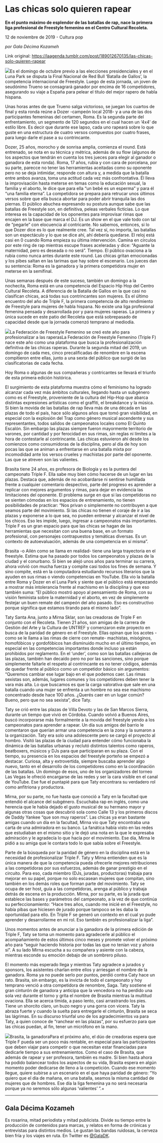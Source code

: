 # Las chicas solo quieren rapear

**En el punto máximo de esplendor de las batallas de rap, nace la primera liga profesional de Freestyle femenino en el Centro Cultural Recoleta.**

12 de noviembre de 2019 - Cultura pop

_por Gala Décima Kozameh_

Link original: https://laagenda.tumblr.com/post/189012670135/las-chicas-solo-quieren-rapear

![](https://64.media.tumblr.com/035b94c5bca6549296f6c4f0b1640989/d4101808cc46864b-66/s500x750/30bebe0da949671306d0850be8bd2dc71311ad21.jpg)Es el domingo de octubre previo a las elecciones presidenciales y en el Luna Park se disputa la Final Nacional de Red Bull ‘Batalla de Gallos’, la competencia internacional de Freestyle. Luego de esta jornada, un joven de seudónimo Trueno se consagrará ganador por encima de 16 competidores, asegurando su viaje a España para pelear el título del mejor rapero de habla hispana.


Unas horas antes de que Trueno salga victorioso, se juegan los cuartos de final y esta ronda reúne a Dozer -campeón local 2018- y a una de las dos participantes femeninas del certamen, Roma. Es la segunda parte del enfrentamiento, un segmento de 120 segundos en el cual hacen un ‘4x4’ de estilo libre. Es decir que durante ese lapso, cada uno rapeará sobre lo que guste en una estructura de cuatro versos compuestos por cuatro frases, para luego darle el pase a su contrincante. 


Dozer, 25 años, morocho y de sonrisa amplia, comienza el round. Está entrenado, se nota en su técnica y métrica, además de su flow (algunos de los aspectos que tendrán en cuenta los tres jueces para elegir al ganador o ganadora de esta ronda). Roma, 17 años, rubia y con cara de porcelana, por su parte, parecce no tener las herramientas aceitadas como su oponente pero no se deja intimidar, responde con altura y, a medida que la batalla entre ambos avanza, toma una actitud cada vez más confrontativa. Él lleva la improvisación hasta meterse en temas como la educación sexual, la familia y el aborto, le dice que para ella “un bebé es un esperma” y para él “una familia eterna”. La competidora se prepara para retrucar unos últimos versos sobre que ella busca abortar para poder abrir tranquila las dos piernas. El público abuchea expresando su postura aunque sabe que las batallas de Freestyle son, en definitiva, peleas verbales ficticias. Lo que interesa es la capacidad de los oponentes para improvisar rimas que encajen en la base que marca el DJ. Es un show en el que vale todo con tal de “pegarle” con elocuencia al contricante. No sabemos, entonces, si lo que Dozer dice es lo que realmente cree. Tal vez sí, no importa, las batallas son un espectáculo y lo que se dice ahí, ahí debería quedarse. El reloj está casi en 0 cuando Roma empieza su última intervención. Camina en círculos por este ring de rap mientras escupe frases aceleradas y dice: “Aguante la maternidad, pero es deseada o no será”. Tiempo. El público ovaciona a la rubia como nunca antes durante este round. Las chicas gritan emocionadas y los pibes saltan en las tarimas que hay sobre el escenario. Los jueces dan su sentencia: Roma es la ganadora y la primera competidora mujer en meterse en la semifinal. 


Unas semanas después de este suceso, también un domingo a la nochecita, Roma está en una competencia del Espacio Hip Hop del Centro Cultural Recoleta. A diferencia de la Batalla de Gallos en la que casi no clasifican chicas, acá todas sus contrincantes son mujeres. Es el último encuentro del año de Triple F, la primera competencia de alto rendimiento de Freestyle para mujeres de habla hispana. No existe una liga profesional femenina pensada y desarrollada por y para mujeres raperas. La primera y única sucede en este patio del Recoleta que está sobrepasado de capacidad desde que la jornada comenzó temprano al mediodía.


![](https://64.media.tumblr.com/035b94c5bca6549296f6c4f0b1640989/d4101808cc46864b-66/s500x750/30bebe0da949671306d0850be8bd2dc71311ad21.jpg)La Federación de Freestyle Femenino se creó este año para profesionalizar a las raperasLa Federación de Freestyle Femenino (Triple F) nace este año como una plataforma que busca la profesionalización definitiva de las chicas raperas. Durante la segunda mitad del 2019, un domingo de cada mes, cinco precalificadas de renombre en la escena compitieron entre ellas, junto a una sexta del público que surgió de las clasificatorias de cada fecha. 


Hoy Roma o algunas de sus compañeras y contricantes se llevará el triunfo de esta primera edición histórica. 


El surgimiento de esta plataforma muestra cómo el feminismo ha logrado alcanzar cada vez más ámbitos culturales, llegando hasta un subgénero como es el Freestyle, proveniente de la cultura del Hip-Hop que abarca distintas expresiones artísticas como el graffiti, el breakdance y la música. Si bien la movida de las batallas de rap lleva más de una década en las plazas de todo el país, hace sólo algunos años que tomó gran visibilidad, en especial con la explosión del Trap como género musical ascendente y sus representantes, todos salidos de campeonatos locales como El Quinto Escalón. Sin embargo las plazas siempre fueron mayormente territorio de varones, por cantidad y por ferocidad en sus rimas, sin reglas ni límites a la hora de contestarle al contrincante. Las chicas estuvieron ahí desde los comienzos como consumidoras de la disciplina, pero al día de hoy son pocas las que se animan a enfrentarse en una batalla mixta por incomodidad ante los versos crueles y machistas por parte del oponente. Las que se atreven son las valientes. 


Brasita tiene 24 años, es profesora de Biología y es la puntera del campeonato Triple F. Ella sabe muy bien cómo hacerse de un lugar en las plazas. Destaca que, además de no acobardarse ni sentirse humillada frente a cualquier comentario despectivo, parte del progreso es aprender a replicar con mejores argumentos y rimas, para dejar en evidencia las limitaciones del oponente. El problema surge en que si las competidoras no se sienten cómodas en los espacios de entrenamiento, no tienen posibilidades de practicar: “Nos privan o simplemente no contribuyen a que seamos parte del movimiento. Si las chicas no tienen el coraje de ir a las plazas y exponerse a lo que sea, no pueden entrenar y alcanzar el nivel de los chicos. Eso les impide, luego, ingresar a campeonatos más importantes. Triple F es un gran espacio para que las chicas se hagan de las herramientas que necesitan con una buena base, en un formato profesional, con personajes contrapuestos y temáticas diversas. Es un contexto de autoevaluación, además de una competencia en sí misma”.


Brasita -o Ailén como se llama en realidad- tiene una larga trayectoria en el freestyle. Estima que ha pasado por todos los campeonatos y plazas de la ciudad y el conurbano. Si bien se alejó unos años para terminar su carrera, ahora volvió con mucha fuerza y compite casi todos los fines de semana. Y sino compite, está en la computadora estudiando recursos literarios que la ayuden en sus rimas o viendo competencias en YouTube. Ella vio la batalla entre Roma y Dozer en el Luna Park y siente que el público está empezando a mostrar más intolerancia frente al machismo en la disciplina y que eso también suma: “El público mostró apoyo al pensamiento de Roma, con su visión feminista sobre la maternidad y el aborto, en vez de simplemente festejar un buen remate del campeón del año pasado. Eso es constructivo porque significa que estamos tirando para el mismo lado”. 


Taty Santa Ana, junto a Mirna Sklar, son las creadoras de Triple F en conjunto con el Recoleta. Tienen 21 años, son amigas de la carrera de Gestión del Arte y la Cultura de UNTREF y comenzaron este proyecto en busca de la paridad de género en el Freestyle. Ellas opinan que los acotes -como se le llama a las rimas de cierre con remate- machistas, misóginos, homofóbicos y gordofóbicos han disminuido mucho en el último tiempo, en especial en las competencias importantes donde incluso ya están prohibidos por reglamento. En el ‘under’, como son las batallas callejeras de las plazas, también han decaído pero no por las sanciones, sino porque simplemente faltarle el respeto al contrincante es no tener códigos, además de quedar frente al público como un competidor básico sin argumentos: “Queremos cambiar ese lugar bajo en el que podemos caer. Las rimas sexistas son, además, lugares comunes y los competidores deben tener la vara más alta. Lo que buscamos es que la carga valorativa que sale en una batalla cuando una mujer se enfrenta a un hombre no sea ese machismo concentrado desde hace 100 años. ¿Querés caer en un lugar común? Bueno, pero que no sea sexista”, dice Taty. 


Taty se crió entre las plazas de Villa Devoto y las de San Marcos Sierra, durante un tiempo que vivió en Córdoba. Cuando volvió a Buenos Aires, buscó incorporarse más formalmente a la movida del freestyle yendo a los campeonatos para aprender a rapear. Un día sus amigos del barrio le comentaron que querían armar una competencia en la zona y la sumaron a la organización. Taty era solo una adolescente pero se cargó el proyecto al hombro. Visitó las plazas de la ciudad para entender cómo funcionaba la dinámica de las batallas urbanas y reclutó distintos talentos como raperos, beatboxers, músicos y DJs para que participaran en su plaza. Con el tiempo, su presencia en los espacios del freestyle porteño se empezó a destacar. Curiosa, alta y extrovertida, siempre buscaba aprender algo nuevo, tanto en el desarrollo de los competidores como en la coordinación de las batallas. Un domingo de esos, uno de los organizadores del torneo Las Vegas le ofreció encargarse de las redes y ser la cara visible en el canal de YouTube. Ese fue el puntapié para que Taty encontrara su verdadero rol como anfitriona y productora. 


Mirna, por su parte, no fue hasta que conoció a Taty en la facultad que entendió el alcance del subgénero. Escuchaba rap en inglés, como una herencia que le había dejado el gusto musical de su hermano mayor y algunas otras cosas que descubrió sola como Calle 13 y los primeros discos de Daddy Yankee “que son muy raperos”. Las chicas ya eran bastante amigas cuando un día en la facultad, Mirna vio que Taty encontraba una carta de una admiradora en su banco. La fanática había visto en las redes que estudiaban en el mismo sitio y le dejó una nota en la que le expresaba admiración y le agradecía lo que hacía por el movimiento. Ese día, Mirna le pidió a su amiga que le contara todo lo que sabía sobre el Freestyle.


Parte de la búsqueda por la paridad de género en la disciplina está en la necesidad de profesionalizar Triple F. Taty y Mirna entienden que es la única manera de que la competencia pueda ofrecerle mejores retribuciones a las competidoras por sus esfuerzos, además de ganar prestigio en el circuito. Para eso, cada miembro (DJs, juradas, productoras) trabaja para mejorar en su papel, porque no solo escasean mujeres que compitan, sino también en los demás roles que forman parte del movimiento. Taty se ocupa de ser host, guía a las competidoras, arenga al público y trabaja detrás de escena en la producción. Mirna, por su parte, es la jurada que establece las bases y parámetros del campeonato, a la vez de que continúa su perfeccionamiento: “Hace tres años, cuando me inicié en el Freestyle, no había pibas que hiciesen de jurado porque tampoco se les daba la oportunidad para ello. En Triple F se generó un contexto en el cual yo pude aprender y desarrollarme en mi rol. Eso también es profesionalizar la liga”. 


Unos momentos antes de anunciar a la ganadora de la primera edición de Triple F, Taty se toma un momento para agradecerle al público el acompañamiento de estos últimos cinco meses y promete volver el próximo año para “seguir haciendo historia por todas las que no tenían voz y ahora sí”. A su lado Mirna escucha a su compañera y asiente con la cabeza, mientras esconde su emoción debajo de un sombrero piluso. 


El momento más esperado llega y mientras Taty agradece a jurados y sponsors, los asistentes charlan entre ellos y arriesgan el nombre de la ganadora. Roma ya no puede serlo por puntos, perdió contra Caty hace un rato. Brasita, sin embargo, es la invicta de todo el campeonato y hoy temprano venció a otra competidora de renombre, Saga. Taty sostiene el gran cinturón de ganadora y anticipa que la vencedora no ha perdido una sola vez durante el torno y grita el nombre de Brasita mientras la multitud ovaciona. Ella se acerca tímida, a paso lento, casi arrastrando los pies. Tiene un shorcito claro, un buzo negro y una gorra con vicera. Taty la abraza fuerte y cuando la suelta para entregarle el cinturón, Brasita se seca las lágrimas. En su discurso triunfal uno de los agradecimientos va para Taty, a quien conoce de “ranchear en las plazas”, por su esfuerzo para que las chicas puedan, al fin, tener un micrófono en la mano. 


![](https://64.media.tumblr.com/59388ce44c8296eb532a3641e6f50675/d4101808cc46864b-4d/s500x750/c44ff66f6b97a7015ce5e9138c31b7229e50d5cc.jpg)Brasita, la ganadoraPara el próximo año, el dúo de creadoras espera que Triple F pueda ser un poco más rentable, en especial para las participantes que deben viajar para competir o que necesitan estar financiadas para dedicarle tiempo a sus entrenamientos. Como el caso de Brasita, que además de rapear y ser profesora, también es madre. Si bien hasta ahora ha podido balancear todos los aspectos de su vida, Brasita espera en algún momento poder dedicarse de lleno a la competición. Cuando ese momento llegue, quiere subirse a un escenario en el que haya paridad de género: “Yo quiero que el día de mañana, en una batalla, seamos la misma cantidad de mujeres que de hombres. Ese día la liga femenina ya no será necesaria porque ya no seremos sólo algunas ‘valientes’ ”.+




---

Gala Décima Kozameh
-------------------

Es rosarina, mitad periodista y mitad publicista. Divide su tiempo entre la producción de contenidos para marcas, y relatos en forma de crónicas y entrevistas para distintos medios. Le gustan las bandas ruidosas, la cerveza bien fría y los viajes en ruta. En Twitter es [@GalaDK](https://twitter.com/GalaDK). 

